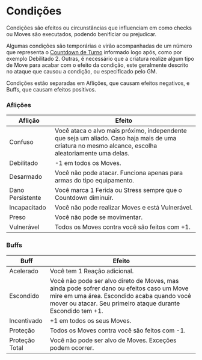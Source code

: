 # Condições

Condições são efeitos ou circunstâncias que influenciam em como checks ou Moves são executados, podendo benificiar ou prejudicar.

Algumas condições são temporárias e virão acompanhadas de um número que representa o [Countdown de Turno](./combat/index.md#countdown-turno) informado logo após, como por exemplo Debilitado 2. Outras, é necessário que a criatura realize algum tipo de Move para acabar com o efeito da condição, este geralmente descrito no ataque que causou a condição, ou especificado pelo GM.

Condições estão separadas em Aflições, que causam efeitos negativos, e Buffs, que causam efeitos positivos.

### Aflições

| Aflição          | Efeito                                                                                                                                              |
| ---------------- | --------------------------------------------------------------------------------------------------------------------------------------------------- |
| Confuso          | Você ataca o alvo mais próximo, independente que seja um aliado. Caso haja mais de uma criatura no mesmo alcance, escolha aleatoriamente uma delas. |
| Debilitado       | -1 em todos os Moves.                                                                                                                               |
| Desarmado        | Você não pode atacar. Funciona apenas para armas do tipo equipamento.                                                                               |
| Dano Persistente | Você marca 1 Ferida ou Stress sempre que o Countdown diminuir.                                                                                      |
| Incapacitado     | Você não pode realizar Moves e está Vulnerável.                                                                                                     |
| Preso            | Você não pode se movimentar.                                                                                                                        |
| Vulnerável       | Todos os Moves contra você são feitos com +1.                                                                                                       |

### Buffs

| Buff           | Efeito                                                                                                                                                                                                  |
| -------------- | ------------------------------------------------------------------------------------------------------------------------------------------------------------------------------------------------------- |
| Acelerado      | Você tem 1 Reação adicional.                                                                                                                                                                            |
| Escondido      | Você não pode ser alvo direto de Moves, mas ainda pode sofrer dano ou efeitos caso um Move mire em uma área. Escondido acaba quando você mover ou atacar. Seu primeiro ataque durante Escondido tem +1. |
| Incentivado    | +1 em todos os seus Moves.                                                                                                                                                                              |
| Proteção       | Todos os Moves contra você são feitos com -1.                                                                                                                                                           |
| Proteção Total | Você não pode ser alvo de Moves. Exceções podem ocorrer.                                                                                                                                                |

